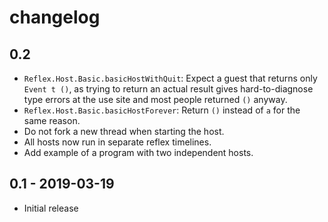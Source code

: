 # changelog

## 0.2

* `Reflex.Host.Basic.basicHostWithQuit`: Expect a guest that returns
  only `Event t ()`, as trying to return an actual result gives
  hard-to-diagnose type errors at the use site and most people
  returned `()` anyway.
* `Reflex.Host.Basic.basicHostForever`: Return `()` instead of `a` for
  the same reason.
* Do not fork a new thread when starting the host.
* All hosts now run in separate reflex timelines.
* Add example of a program with two independent hosts.

## 0.1 - 2019-03-19

* Initial release

